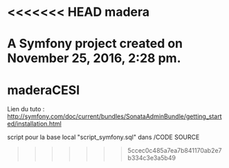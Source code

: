 <<<<<<< HEAD
madera
======

A Symfony project created on November 25, 2016, 2:28 pm.
=======
# maderaCESI

Lien du tuto : http://symfony.com/doc/current/bundles/SonataAdminBundle/getting_started/installation.html

script pour la base local "script_symfony.sql" dans /CODE SOURCE
>>>>>>> 5ccec0c485a7ea7b841170ab2e7b334c3e3a5b49

